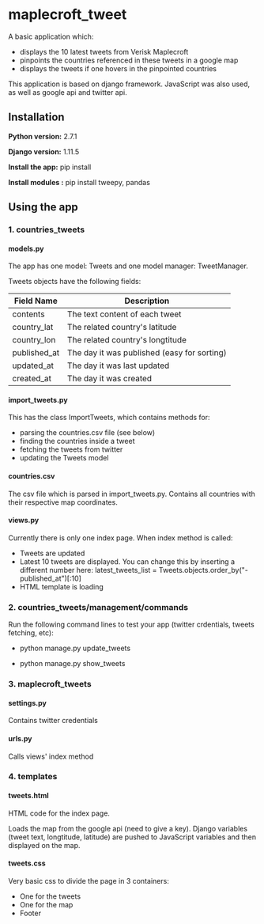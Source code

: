 # maplecroft_tweet

A basic application which:
- displays the 10 latest tweets from Verisk Maplecroft
- pinpoints the countries referenced in these tweets in a google map
- displays the tweets if one hovers in the pinpointed countries

This application is based on django framework. JavaScript was also used, as well as google api and twitter api.

## Installation

**Python version:** 2.7.1

**Django version:** 1.11.5

**Install the app:** pip install

**Install modules :**  pip install tweepy, pandas

## Using the app

### 1. countries_tweets

#### models.py

The app has one model: Tweets and one model manager: TweetManager. 

Tweets objects have the following fields:

Field Name | Description
------------ | -------------
contents | The text content of each tweet
country_lat | The related country's latitude
country_lon | The related country's longtitude
published_at | The day it was published (easy for sorting)
updated_at | The day it was last updated
created_at | The day it was created

#### import_tweets.py

This has the class ImportTweets, which contains methods for:
- parsing the countries.csv file (see below)
- finding the countries inside a tweet
- fetching the tweets from twitter
- updating the Tweets model

#### countries.csv

The csv file which is parsed in import_tweets.py. Contains all countries with their respective map coordinates.

#### views.py

Currently there is only one index page. When index method is called:

- Tweets are updated
- Latest 10 tweets are displayed. You can change this by inserting a different number here: latest_tweets_list = Tweets.objects.order_by("-published_at")[:10]
- HTML template is loading

### 2. countries_tweets/management/commands 

Run the following command lines to test your app (twitter crdentials, tweets fetching, etc):

- python manage.py update_tweets

- python manage.py show_tweets

### 3. maplecroft_tweets

#### settings.py

Contains twitter credentials

#### urls.py

Calls views' index method

### 4. templates

#### tweets.html

HTML code for the index page. 

Loads the map from the google api (need to give a key).
Django variables (tweet text, longtitude, latitude) are pushed to JavaScript variables and then displayed on the map.

#### tweets.css

Very basic css to divide the page in 3 containers:

- One for the tweets
- One for the map
- Footer
